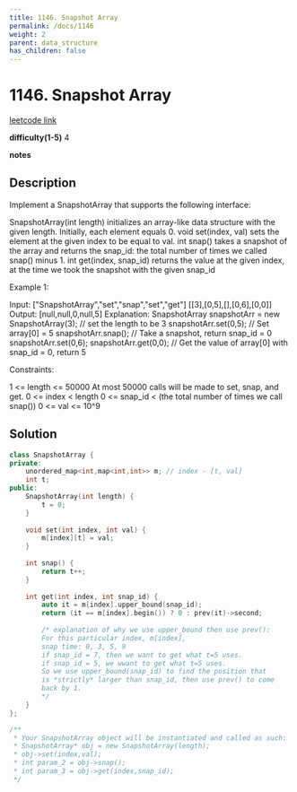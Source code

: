 ```yaml
---
title: 1146. Snapshot Array
permalink: /docs/1146
weight: 2
parent: data_structure
has_children: false
---
```

# 1146. Snapshot Array

[leetcode link](https://leetcode.com/problems/snapshot-array/)

**difficulty(1-5)** 
4

**notes**   


## Description

Implement a SnapshotArray that supports the following interface:

SnapshotArray(int length) initializes an array-like data structure with the given length.  Initially, each element equals 0.
void set(index, val) sets the element at the given index to be equal to val.
int snap() takes a snapshot of the array and returns the snap_id: the total number of times we called snap() minus 1.
int get(index, snap_id) returns the value at the given index, at the time we took the snapshot with the given snap_id
 

Example 1:

Input: ["SnapshotArray","set","snap","set","get"]
[[3],[0,5],[],[0,6],[0,0]]
Output: [null,null,0,null,5]
Explanation: 
SnapshotArray snapshotArr = new SnapshotArray(3); // set the length to be 3
snapshotArr.set(0,5);  // Set array[0] = 5
snapshotArr.snap();  // Take a snapshot, return snap_id = 0
snapshotArr.set(0,6);
snapshotArr.get(0,0);  // Get the value of array[0] with snap_id = 0, return 5
 

Constraints:

1 <= length <= 50000
At most 50000 calls will be made to set, snap, and get.
0 <= index < length
0 <= snap_id < (the total number of times we call snap())
0 <= val <= 10^9


## Solution

```c++
class SnapshotArray {
private:
    unordered_map<int,map<int,int>> m; // index - [t, val]
    int t;
public:
    SnapshotArray(int length) {
        t = 0;
    }
    
    void set(int index, int val) {
        m[index][t] = val;
    }
    
    int snap() {
        return t++;
    }
    
    int get(int index, int snap_id) {
        auto it = m[index].upper_bound(snap_id);
        return (it == m[index].begin()) ? 0 : prev(it)->second;
        
        /* explanation of why we use upper_bound then use prev():
        For this particular index, m[index],
        snap time: 0, 3, 5, 9
        if snap_id = 7, then we want to get what t=5 uses.
        if snap_id = 5, we wwant to get what t=5 uses.
        So we use upper_bound(snap_id) to find the position that
        is *strictly* larger than snap_id, then use prev() to come 
        back by 1. 
        */
    }
};

/**
 * Your SnapshotArray object will be instantiated and called as such:
 * SnapshotArray* obj = new SnapshotArray(length);
 * obj->set(index,val);
 * int param_2 = obj->snap();
 * int param_3 = obj->get(index,snap_id);
 */
```

<!-- 
Default label
{: .label }

Blue label
{: .label .label-blue }

Stable
{: .label .label-green }

New release
{: .label .label-purple }

Coming soon
{: .label .label-yellow }

Deprecated
{: .label .label-red } -->
